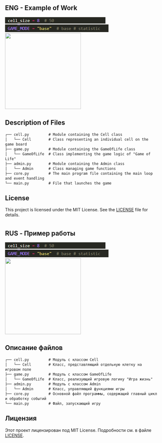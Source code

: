 ## ENG - Example of Work
![](example/cell_size.png)
![](example/game_mode.png)
<img src="example/example_1.gif" alt="" width="250" height="250">

## Description of Files

```
┌── cell.py         # Module containing the Cell class
│   └── Cell        # Class representing an individual cell on the game board
├── game.py         # Module containing the GameOfLife class
│   └── GameOfLife  # Class implementing the game logic of "Game of Life"
├── admin.py        # Module containing the Admin class
│   └── Admin       # Class managing game functions
├── core.py         # The main program file containing the main loop and event handling
└── main.py         # File that launches the game
```

## License

This project is licensed under the MIT License. See the [LICENSE](LICENSE) file for details.

#

## RUS - Пример работы

![](example/cell_size.png)
![](example/game_mode.png)
<img src="example/example_1.gif" alt="" width="250" height="250">

## Описание файлов

```
┌── cell.py         # Модуль с классом Cell
│   └── Cell        # Класс, представляющий отдельную клетку на игровом поле
├── game.py         # Модуль с классом GameOfLife
│   └── GameOfLife  # Класс, реализующий игровую логику "Игра жизнь"
├── admin.py        # Модуль с классом Admin
│   └── Admin       # Класс, управляющий функциями игры
├── core.py         # Основной файл программы, содержащий главный цикл и обработку событий
└── main.py         # Файл, запускающий игру
```

## Лицензия

Этот проект лицензирован под MIT License. Подробности см. в файле [LICENSE](LICENSE).
